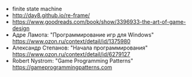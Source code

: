 * finite state machine
* http://day8.github.io/re-frame/
* https://www.goodreads.com/book/show/3396933-the-art-of-game-design
* Адре Ламота: "Программирование игр для Windows" https://www.ozon.ru/context/detail/id/1375980
* Александр Степанов: "Начала программирования" https://www.ozon.ru/context/detail/id/6279127
* Robert Nystrom: "Game Programming Patterns" https://gameprogrammingpatterns.com
